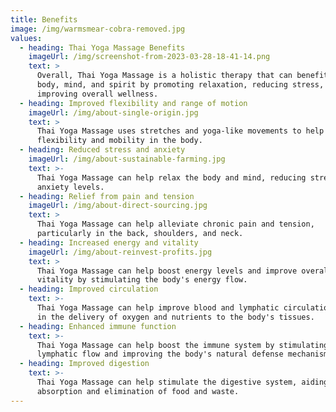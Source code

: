```yaml
---
title: Benefits
image: /img/warmsmear-cobra-removed.jpg
values:
  - heading: Thai Yoga Massage Benefits
    imageUrl: /img/screenshot-from-2023-03-28-18-41-14.png
    text: >
      Overall, Thai Yoga Massage is a holistic therapy that can benefit the
      body, mind, and spirit by promoting relaxation, reducing stress, and
      improving overall wellness.
  - heading: Improved flexibility and range of motion
    imageUrl: /img/about-single-origin.jpg
    text: >
      Thai Yoga Massage uses stretches and yoga-like movements to help increase
      flexibility and mobility in the body.
  - heading: Reduced stress and anxiety
    imageUrl: /img/about-sustainable-farming.jpg
    text: >-
      Thai Yoga Massage can help relax the body and mind, reducing stress and
      anxiety levels.
  - heading: Relief from pain and tension
    imageUrl: /img/about-direct-sourcing.jpg
    text: >
      Thai Yoga Massage can help alleviate chronic pain and tension,
      particularly in the back, shoulders, and neck.
  - heading: Increased energy and vitality
    imageUrl: /img/about-reinvest-profits.jpg
    text: >
      Thai Yoga Massage can help boost energy levels and improve overall
      vitality by stimulating the body's energy flow.
  - heading: Improved circulation
    text: >-
      Thai Yoga Massage can help improve blood and lymphatic circulation, aiding
      in the delivery of oxygen and nutrients to the body's tissues.
  - heading: Enhanced immune function
    text: >-
      Thai Yoga Massage can help boost the immune system by stimulating
      lymphatic flow and improving the body's natural defense mechanisms.
  - heading: Improved digestion
    text: >-
      Thai Yoga Massage can help stimulate the digestive system, aiding in the
      absorption and elimination of food and waste.
---
```


